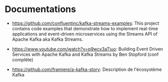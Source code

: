 # Documentations

- https://github.com/confluentinc/kafka-streams-examples: This project contains code examples that demonstrate how 
to implement real-time applications and event-driven microservices using the Streams API of Apache Kafka 
aka Kafka Streams.

- https://www.youtube.com/watch?v=p9wcx3aTjuo: Building Event Driven Services with Apache Kafka and Kafka Streams by 
Ben Stopford (conf complète)

- https://github.com/framiere/a-kafka-story: Description de l'écosystème Kafka
